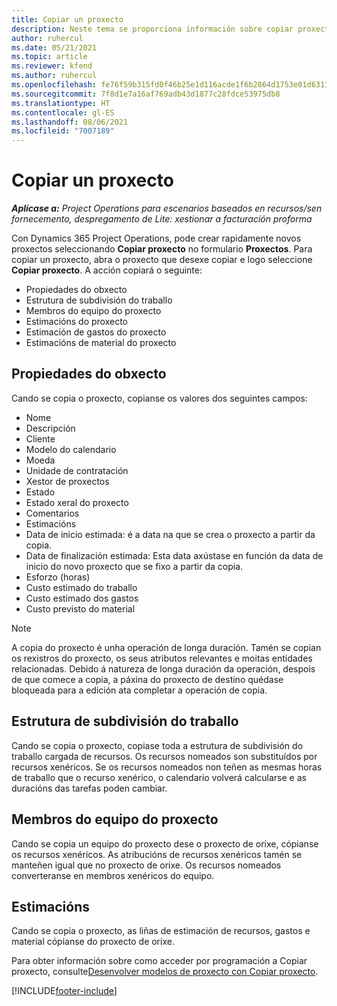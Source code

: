 ```yaml
---
title: Copiar un proxecto
description: Neste tema se proporciona información sobre copiar proxectos en Dynamics 365 Project Operations.
author: ruhercul
ms.date: 05/21/2021
ms.topic: article
ms.reviewer: kfend
ms.author: ruhercul
ms.openlocfilehash: fe76f59b315fd0f46b25e1d116acde1f6b2864d1753e01d6311ea93ae7d116fc
ms.sourcegitcommit: 7f8d1e7a16af769adb43d1877c28fdce53975db8
ms.translationtype: HT
ms.contentlocale: gl-ES
ms.lasthandoff: 08/06/2021
ms.locfileid: "7007189"
---
```

# <a name="copy-a-project"></a>Copiar un proxecto

_**Aplícase a:** Project Operations para escenarios baseados en recursos/sen fornecemento, despregamento de Lite: xestionar a facturación proforma_

Con Dynamics 365 Project Operations, pode crear rapidamente novos proxectos seleccionando **Copiar proxecto** no formulario **Proxectos**. Para copiar un proxecto, abra o proxecto que desexe copiar e logo seleccione **Copiar proxecto**. A acción copiará o seguinte:

- Propiedades do obxecto 
- Estrutura de subdivisión do traballo
- Membros do equipo do proxecto
- Estimacións do proxecto
- Estimación de gastos do proxecto
- Estimacións de material do proxecto

## <a name="project-properties"></a>Propiedades do obxecto

Cando se copia o proxecto, copianse os valores dos seguintes campos:

- Nome
- Descripción
- Cliente
- Modelo do calendario
- Moeda
- Unidade de contratación
- Xestor de proxectos
- Estado
- Estado xeral do proxecto
- Comentarios
- Estimacións
- Data de inicio estimada: é a data na que se crea o proxecto a partir da copia.
- Data de finalización estimada: Esta data axústase en función da data de inicio do novo proxecto que se fixo a partir da copia.
- Esforzo (horas)
- Custo estimado do traballo
- Custo estimado dos gastos
- Custo previsto do material

> [!NOTE]
> A copia do proxecto é unha operación de longa duración. Tamén se copian os rexistros do proxecto, os seus atributos relevantes e moitas entidades relacionadas. Debido á natureza de longa duración da operación, despois de que comece a copia, a páxina do proxecto de destino quédase bloqueada para a edición ata completar a operación de copia.

## <a name="work-breakdown-structure"></a>Estrutura de subdivisión do traballo

Cando se copia o proxecto, copiase toda a estrutura de subdivisión do traballo cargada de recursos. Os recursos nomeados son substituídos por recursos xenéricos. Se os recursos nomeados non teñen as mesmas horas de traballo que o recurso xenérico, o calendario volverá calcularse e as duracións das tarefas poden cambiar.

## <a name="project-team-members"></a>Membros do equipo do proxecto

Cando se copia un equipo do proxecto dese o proxecto de orixe, cópianse os recursos xenéricos. As atribucións de recursos xenéricos tamén se manteñen igual que no proxecto de orixe. Os recursos nomeados converteranse en membros xenéricos do equipo.

## <a name="estimates"></a>Estimacións

Cando se copia o proxecto, as liñas de estimación de recursos, gastos e material cópianse do proxecto de orixe. 

Para obter información sobre como acceder por programación a Copiar proxecto, consulte[Desenvolver modelos de proxecto con Copiar proxecto](dev-copy-project.md).


[!INCLUDE[footer-include](../includes/footer-banner.md)]
